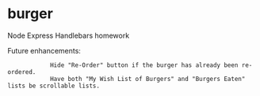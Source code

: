 # burger
Node Express Handlebars homework

Future enhancements:  
        
                Hide "Re-Order" button if the burger has already been re-ordered.
                Have both "My Wish List of Burgers" and "Burgers Eaten" lists be scrollable lists.

